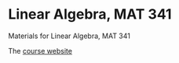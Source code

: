 # Linear Algebra, MAT 341
Materials for Linear Algebra, MAT 341

The [course website](https://xiuquan0418.github.io/teaching/MAT341/index.html)
